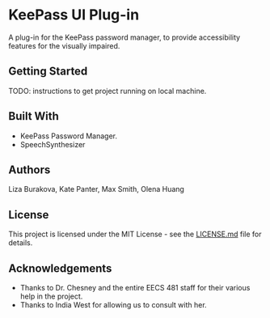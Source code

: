 # KeePass UI Plug-in

A plug-in for the KeePass password manager, to provide accessibility features for the visually impaired.

## Getting Started

TODO: instructions to get project running on local machine.

## Built With

* KeePass Password Manager.
* SpeechSynthesizer

## Authors

Liza Burakova, Kate Panter, Max Smith, Olena Huang

## License

This project is licensed under the MIT License - see the [LICENSE.md](LICENSE.md) file for details.

## Acknowledgements

* Thanks to Dr. Chesney and the entire EECS 481 staff for their various help in the project.
* Thanks to India West for allowing us to consult with her.